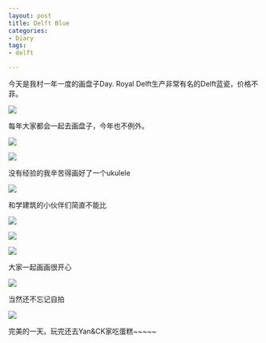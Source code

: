 ```yaml
---
layout: post
title: Delft Blue
categories:
- Diary
tags:
- delft

---
```



今天是我村一年一度的画盘子Day. Royal Delft生产非常有名的Delft蓝瓷，价格不菲。

![][image-1]

 <!--more-->

每年大家都会一起去画盘子，今年也不例外。

![][image-2]

![][image-3]

没有经验的我辛苦得画好了一个ukulele

![][image-4]

和学建筑的小伙伴们简直不能比

![][image-5]

![][image-6]

![][image-7]


大家一起画画很开心

![][image-8]

当然还不忘记自拍

![][image-9]

完美的一天。玩完还去Yan&CK家吃蛋糕\~\~\~\~\~

[image-1]:	/media/files/2014/11/delft-blue.jpg
[image-2]:	/media/files/2014/11/instrument.jpg
[image-3]:	/media/files/2014/11/p.jpg
[image-4]:	/media/files/2014/11/ukulele.jpg
[image-5]:	/media/files/2014/11/totoro.jpg
[image-6]:	/media/files/2014/11/totoro2.jpg
[image-7]:	/media/files/2014/11/denhaag.jpg
[image-8]:	/media/files/2014/11/paint.jpg
[image-9]:	/media/files/2014/11/shot.jpg